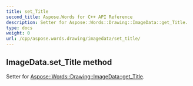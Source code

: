 ```yaml
---
title: set_Title
second_title: Aspose.Words for C++ API Reference
description: Setter for Aspose::Words::Drawing::ImageData::get_Title. 
type: docs
weight: 0
url: /cpp/aspose.words.drawing/imagedata/set_title/
---
```

## ImageData.set_Title method


Setter for [Aspose::Words::Drawing::ImageData::get_Title](./get_title/).

